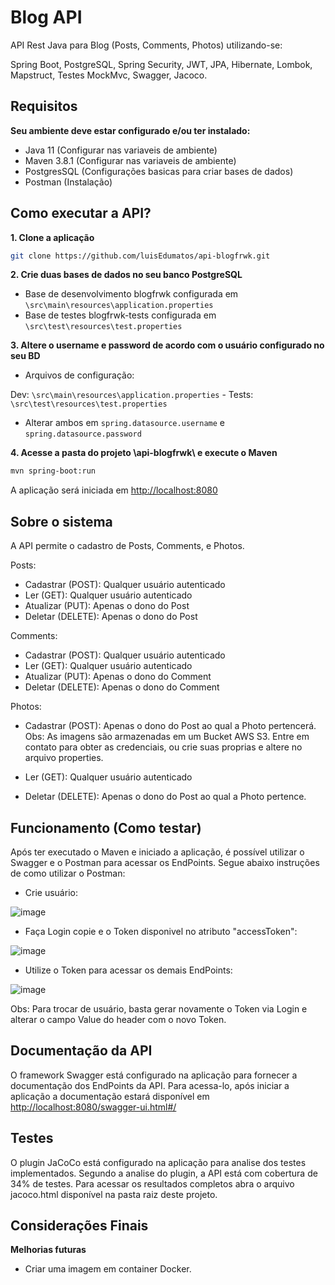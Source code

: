 # Blog API

API Rest Java para Blog (Posts, Comments, Photos) utilizando-se:
 
Spring Boot, PostgreSQL, Spring Security, JWT, JPA, Hibernate, Lombok, Mapstruct, Testes MockMvc, Swagger, Jacoco. 

## Requisitos 

**Seu ambiente deve estar configurado e/ou ter instalado:**

- Java 11 (Configurar nas variaveis de ambiente)
- Maven 3.8.1 (Configurar nas variaveis de ambiente)
- PostgresSQL (Configurações basicas para criar bases de dados)
- Postman (Instalação)

## Como executar a API?

**1. Clone a aplicação**

```bash
git clone https://github.com/luisEdumatos/api-blogfrwk.git
```

**2. Crie duas bases de dados no seu banco PostgreSQL**

- Base de desenvolvimento blogfrwk configurada em `\src\main\resources\application.properties`
- Base de testes blogfrwk-tests configurada em `\src\test\resources\test.properties`

**3. Altere o username e password de acordo com o usuário configurado no seu BD**

+ Arquivos de configuração:
 
Dev: `\src\main\resources\application.properties` - Tests: `\src\test\resources\test.properties`

+ Alterar ambos em `spring.datasource.username` e `spring.datasource.password` 

**4. Acesse a pasta do projeto \api-blogfrwk\ e execute o Maven**

```bash
mvn spring-boot:run
```
A aplicação será iniciada em <http://localhost:8080>

## Sobre o sistema 

A API permite o cadastro de Posts, Comments, e Photos. 

Posts: 
- Cadastrar (POST): Qualquer usuário autenticado 
- Ler (GET): Qualquer usuário autenticado
- Atualizar (PUT): Apenas o dono do Post
- Deletar (DELETE): Apenas o dono do Post

Comments:
- Cadastrar (POST): Qualquer usuário autenticado 
- Ler (GET): Qualquer usuário autenticado
- Atualizar (PUT): Apenas o dono do Comment
- Deletar (DELETE): Apenas o dono do Comment

Photos: 
- Cadastrar (POST): Apenas o dono do Post ao qual a Photo pertencerá.
Obs: As imagens são armazenadas em um Bucket AWS S3. Entre em contato para obter as credenciais, ou crie suas proprias e altere no arquivo properties. 

- Ler (GET): Qualquer usuário autenticado
- Deletar (DELETE): Apenas o dono do Post ao qual a Photo pertence.

## Funcionamento (Como testar)

Após ter executado o Maven e iniciado a aplicação, é possível utilizar o Swagger e o Postman para acessar os EndPoints. 
Segue abaixo instruções de como utilizar o Postman: 

- Crie usuário:
 
![image](https://user-images.githubusercontent.com/32941370/147891784-a25e353f-f663-468f-a89c-4f46d5ebf632.png)

- Faça Login copie e o Token disponivel no atributo "accessToken":

![image](https://user-images.githubusercontent.com/32941370/147891794-8c3ae690-e6ea-43ea-9ca9-d273cd1f3359.png)

- Utilize o Token para acessar os demais EndPoints:

![image](https://user-images.githubusercontent.com/32941370/147891835-f7359df2-ec66-4881-b6a5-7992d3cf0446.png)

Obs: Para trocar de usuário, basta gerar novamente o Token via Login e alterar o campo Value do header com o novo Token. 

## Documentação da API

O framework Swagger está configurado na aplicação para fornecer a documentação dos EndPoints da API. 
Para acessa-lo, após iniciar a aplicação a documentação estará disponível em <http://localhost:8080/swagger-ui.html#/>

## Testes

O plugin JaCoCo está configurado na aplicação para analise dos testes implementados. Segundo a analise do plugin, a API está com cobertura de 34% de testes. 
Para acessar os resultados completos abra o arquivo jacoco.html disponível na pasta raiz deste projeto. 

## Considerações Finais

**Melhorias futuras**

- Criar uma imagem em container Docker. 
